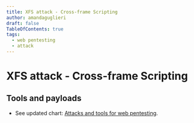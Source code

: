 ```yaml
---
title: XFS attack - Cross-frame Scripting
author: amandaguglieri
draft: false
TableOfContents: true
tags:
  - web pentesting
  - attack
---
```


# XFS attack - Cross-frame Scripting

## Tools and payloads 

- See updated chart: [Attacks and tools for web pentesting](../OWASP/index.md).

